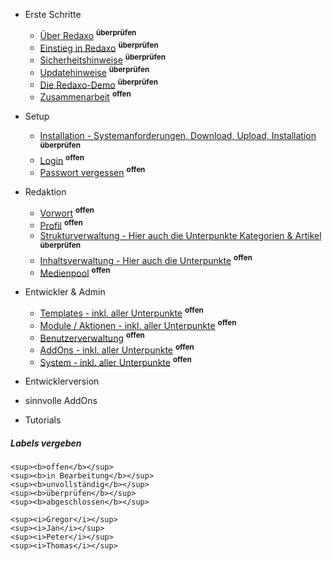 - Erste Schritte
    - [Über Redaxo](/{{path}}/{{version}}/ueber-redaxo) <sup><b>überprüfen</b></sup>
    - [Einstieg in Redaxo](/{{path}}/{{version}}/einstieg) <sup><b>überprüfen</b></sup>
    - [Sicherheitshinweise](/{{path}}/{{version}}/sicherheitshinweise) <sup><b>überprüfen</b></sup>
    - [Updatehinweise](/{{path}}/{{version}}/updatehinweise) <sup><b>überprüfen</b></sup>
    - [Die Redaxo-Demo](/{{path}}/{{version}}/demo) <sup><b>überprüfen</b></sup>
    - [Zusammenarbeit](/{{path}}/{{version}}/zusammenarbeit) <sup><b>offen</b></sup>

- Setup
    - [Installation - Systemanforderungen, Download, Upload, Installation](/{{path}}/{{version}}/installation) <sup><b>überprüfen</b></sup>
    - [Login](/{{path}}/{{version}}/login) <sup><b>offen</b></sup>
    - [Passwort vergessen](/{{path}}/{{version}}/passwort-vergessen) <sup><b>offen</b></sup>

- Redaktion
    - [Vorwort](/{{path}}/{{version}}/redaktion-vorwort) <sup><b>offen</b></sup>
    - [Profil](/{{path}}/{{version}}/profil) <sup><b>offen</b></sup>
    - [Strukturverwaltung - Hier auch die Unterpunkte Kategorien & Artikel](/{{path}}/{{version}}/strukturverwaltung) <sup><b>überprüfen</b></sup>
    - [Inhaltsverwaltung - Hier auch die Unterpunkte](/{{path}}/{{version}}/inhaltsverwaltung) <sup><b>offen</b></sup>
    - [Medienpool](/{{path}}/{{version}}/medienpool) <sup><b>offen</b></sup>

- Entwickler & Admin
    - [Templates - inkl. aller Unterpunkte](/{{path}}/{{version}}/templates) <sup><b>offen</b></sup>
    - [Module / Aktionen - inkl. aller Unterpunkte](/{{path}}/{{version}}/module-aktionen) <sup><b>offen</b></sup>
    - [Benutzerverwaltung](/{{path}}/{{version}}/benutzerverwaltung) <sup><b>offen</b></sup>
    - [AddOns - inkl. aller Unterpunkte](/{{path}}/{{version}}/addons) <sup><b>offen</b></sup>
    - [System - inkl. aller Unterpunkte](/{{path}}/{{version}}/system) <sup><b>offen</b></sup>

- Entwicklerversion

- sinnvolle AddOns

- Tutorials



##### Labels vergeben

```
<sup><b>offen</b></sup>
<sup><b>in Bearbeitung</b></sup>
<sup><b>unvollständig</b></sup>
<sup><b>überprüfen</b></sup>
<sup><b>abgeschlossen</b></sup>

<sup><i>Gregor</i></sup>
<sup><i>Jan</i></sup>
<sup><i>Peter</i></sup>
<sup><i>Thomas</i></sup>
```

